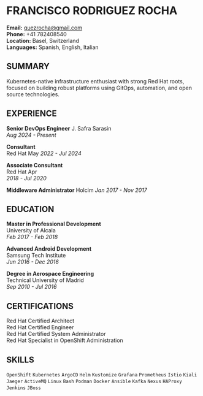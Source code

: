 # FRANCISCO RODRIGUEZ ROCHA

**Email:** guezrocha@gmail.com  
**Phone:** +41 782408540  
**Location:** Basel, Switzerland  
**Languages:** Spanish, English, Italian  

## SUMMARY

Kubernetes-native infrastructure enthusiast with strong Red Hat roots, focused on building robust platforms using GitOps, automation, and open source technologies.

## EXPERIENCE

**Senior DevOps Engineer**
J. Safra Sarasin  
*Aug 2024 - Present*  
  
**Consultant**  
Red Hat May 
*2022 - Jul 2024*  

**Associate Consultant**  
Red Hat Apr  
*2018 - Jul 2020*  

**Middleware Administrator**
Holcim
*Jan 2017 - Nov 2017*  

## EDUCATION

**Master in Professional Development**  
University of Alcala  
*Feb 2017 - Feb 2018*  

**Advanced Android Development**  
Samsung Tech Institute  
*Jun 2016 - Dec 2016*  

**Degree in Aerospace Engineering**  
Technical University of Madrid  
*Sep 2010 - Jul 2016*  

## CERTIFICATIONS

Red Hat Certified Architect  
Red Hat Certified Engineer  
Red Hat Certified System Administrator  
Red Hat Specialist in OpenShift Administration  

## SKILLS

`OpenShift` `Kubernetes` `ArgoCD` `Helm` `Kustomize` `Grafana` `Prometheus` `Istio` `Kiali` `Jaeger` `ActiveMQ` `Linux` `Bash` `Podman` `Docker` `Ansible` `Kafka` `Nexus` `HAProxy` `Jenkins` `JBoss`
